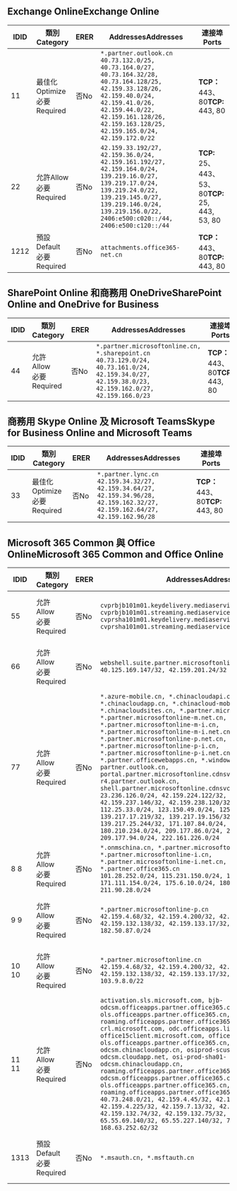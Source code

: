 <!--THIS FILE IS AUTOMATICALLY GENERATED. MANUAL CHANGES WILL BE OVERWRITTEN.-->
<!--Please contact the Office 365 Endpoints team with any questions.-->
<!--China endpoints version 2019072900-->
<!--File generated 2019-08-21 08:00:14.6399-->

## <a name="exchange-online"></a><span data-ttu-id="2cf7a-101">Exchange Online</span><span class="sxs-lookup"><span data-stu-id="2cf7a-101">Exchange Online</span></span>

<span data-ttu-id="2cf7a-102">ID</span><span class="sxs-lookup"><span data-stu-id="2cf7a-102">ID</span></span> | <span data-ttu-id="2cf7a-103">類別</span><span class="sxs-lookup"><span data-stu-id="2cf7a-103">Category</span></span> | <span data-ttu-id="2cf7a-104">ER</span><span class="sxs-lookup"><span data-stu-id="2cf7a-104">ER</span></span> | <span data-ttu-id="2cf7a-105">Addresses</span><span class="sxs-lookup"><span data-stu-id="2cf7a-105">Addresses</span></span> | <span data-ttu-id="2cf7a-106">連接埠</span><span class="sxs-lookup"><span data-stu-id="2cf7a-106">Ports</span></span>
-- | -------------------- | -- | --------------------------------------------------------------------------------------------------------------------------------------------------------------------------------------------------------------------------------------- | ------------------------
<span data-ttu-id="2cf7a-107">1</span><span class="sxs-lookup"><span data-stu-id="2cf7a-107">1</span></span> | <span data-ttu-id="2cf7a-108">最佳化</span><span class="sxs-lookup"><span data-stu-id="2cf7a-108">Optimize</span></span><BR><span data-ttu-id="2cf7a-109">必要</span><span class="sxs-lookup"><span data-stu-id="2cf7a-109">Required</span></span> | <span data-ttu-id="2cf7a-110">否</span><span class="sxs-lookup"><span data-stu-id="2cf7a-110">No</span></span> | `*.partner.outlook.cn`<BR>`40.73.132.0/25, 40.73.164.0/27, 40.73.164.32/28, 40.73.164.128/25, 42.159.33.128/26, 42.159.40.0/24, 42.159.41.0/26, 42.159.44.0/22, 42.159.161.128/26, 42.159.163.128/25, 42.159.165.0/24, 42.159.172.0/22` | <span data-ttu-id="2cf7a-111">**TCP：** 443、80</span><span class="sxs-lookup"><span data-stu-id="2cf7a-111">**TCP:** 443, 80</span></span>
<span data-ttu-id="2cf7a-112">2</span><span class="sxs-lookup"><span data-stu-id="2cf7a-112">2</span></span> | <span data-ttu-id="2cf7a-113">允許</span><span class="sxs-lookup"><span data-stu-id="2cf7a-113">Allow</span></span><BR><span data-ttu-id="2cf7a-114">必要</span><span class="sxs-lookup"><span data-stu-id="2cf7a-114">Required</span></span> | <span data-ttu-id="2cf7a-115">否</span><span class="sxs-lookup"><span data-stu-id="2cf7a-115">No</span></span> | `42.159.33.192/27, 42.159.36.0/24, 42.159.161.192/27, 42.159.164.0/24, 139.219.16.0/27, 139.219.17.0/24, 139.219.24.0/22, 139.219.145.0/27, 139.219.146.0/24, 139.219.156.0/22, 2406:e500:c020::/44, 2406:e500:c120::/44` | <span data-ttu-id="2cf7a-116">**TCP:** 25、 443、 53、 80</span><span class="sxs-lookup"><span data-stu-id="2cf7a-116">**TCP:** 25, 443, 53, 80</span></span>
<span data-ttu-id="2cf7a-117">12</span><span class="sxs-lookup"><span data-stu-id="2cf7a-117">12</span></span> | <span data-ttu-id="2cf7a-118">預設</span><span class="sxs-lookup"><span data-stu-id="2cf7a-118">Default</span></span><BR><span data-ttu-id="2cf7a-119">必要</span><span class="sxs-lookup"><span data-stu-id="2cf7a-119">Required</span></span> | <span data-ttu-id="2cf7a-120">否</span><span class="sxs-lookup"><span data-stu-id="2cf7a-120">No</span></span> | `attachments.office365-net.cn` | <span data-ttu-id="2cf7a-121">**TCP：** 443、80</span><span class="sxs-lookup"><span data-stu-id="2cf7a-121">**TCP:** 443, 80</span></span>

## <a name="sharepoint-online-and-onedrive-for-business"></a><span data-ttu-id="2cf7a-122">SharePoint Online 和商務用 OneDrive</span><span class="sxs-lookup"><span data-stu-id="2cf7a-122">SharePoint Online and OneDrive for Business</span></span>

<span data-ttu-id="2cf7a-123">ID</span><span class="sxs-lookup"><span data-stu-id="2cf7a-123">ID</span></span> | <span data-ttu-id="2cf7a-124">類別</span><span class="sxs-lookup"><span data-stu-id="2cf7a-124">Category</span></span> | <span data-ttu-id="2cf7a-125">ER</span><span class="sxs-lookup"><span data-stu-id="2cf7a-125">ER</span></span> | <span data-ttu-id="2cf7a-126">Addresses</span><span class="sxs-lookup"><span data-stu-id="2cf7a-126">Addresses</span></span> | <span data-ttu-id="2cf7a-127">連接埠</span><span class="sxs-lookup"><span data-stu-id="2cf7a-127">Ports</span></span>
-- | ----------------- | -- | ----------------------------------------------------------------------------------------------------------------------------------------------------- | ----------------
<span data-ttu-id="2cf7a-128">4</span><span class="sxs-lookup"><span data-stu-id="2cf7a-128">4</span></span> | <span data-ttu-id="2cf7a-129">允許</span><span class="sxs-lookup"><span data-stu-id="2cf7a-129">Allow</span></span><BR><span data-ttu-id="2cf7a-130">必要</span><span class="sxs-lookup"><span data-stu-id="2cf7a-130">Required</span></span> | <span data-ttu-id="2cf7a-131">否</span><span class="sxs-lookup"><span data-stu-id="2cf7a-131">No</span></span> | `*.partner.microsoftonline.cn, *.sharepoint.cn`<BR>`40.73.129.0/24, 40.73.161.0/24, 42.159.34.0/27, 42.159.38.0/23, 42.159.162.0/27, 42.159.166.0/23` | <span data-ttu-id="2cf7a-132">**TCP：** 443、80</span><span class="sxs-lookup"><span data-stu-id="2cf7a-132">**TCP:** 443, 80</span></span>

## <a name="skype-for-business-online-and-microsoft-teams"></a><span data-ttu-id="2cf7a-133">商務用 Skype Online 及 Microsoft Teams</span><span class="sxs-lookup"><span data-stu-id="2cf7a-133">Skype for Business Online and Microsoft Teams</span></span>

<span data-ttu-id="2cf7a-134">ID</span><span class="sxs-lookup"><span data-stu-id="2cf7a-134">ID</span></span> | <span data-ttu-id="2cf7a-135">類別</span><span class="sxs-lookup"><span data-stu-id="2cf7a-135">Category</span></span> | <span data-ttu-id="2cf7a-136">ER</span><span class="sxs-lookup"><span data-stu-id="2cf7a-136">ER</span></span> | <span data-ttu-id="2cf7a-137">Addresses</span><span class="sxs-lookup"><span data-stu-id="2cf7a-137">Addresses</span></span> | <span data-ttu-id="2cf7a-138">連接埠</span><span class="sxs-lookup"><span data-stu-id="2cf7a-138">Ports</span></span>
-- | -------------------- | -- | -------------------------------------------------------------------------------------------------------------------------------- | ----------------
<span data-ttu-id="2cf7a-139">3</span><span class="sxs-lookup"><span data-stu-id="2cf7a-139">3</span></span> | <span data-ttu-id="2cf7a-140">最佳化</span><span class="sxs-lookup"><span data-stu-id="2cf7a-140">Optimize</span></span><BR><span data-ttu-id="2cf7a-141">必要</span><span class="sxs-lookup"><span data-stu-id="2cf7a-141">Required</span></span> | <span data-ttu-id="2cf7a-142">否</span><span class="sxs-lookup"><span data-stu-id="2cf7a-142">No</span></span> | `*.partner.lync.cn`<BR>`42.159.34.32/27, 42.159.34.64/27, 42.159.34.96/28, 42.159.162.32/27, 42.159.162.64/27, 42.159.162.96/28` | <span data-ttu-id="2cf7a-143">**TCP：** 443、80</span><span class="sxs-lookup"><span data-stu-id="2cf7a-143">**TCP:** 443, 80</span></span>

## <a name="microsoft-365-common-and-office-online"></a><span data-ttu-id="2cf7a-144">Microsoft 365 Common 與 Office Online</span><span class="sxs-lookup"><span data-stu-id="2cf7a-144">Microsoft 365 Common and Office Online</span></span>

<span data-ttu-id="2cf7a-145">ID</span><span class="sxs-lookup"><span data-stu-id="2cf7a-145">ID</span></span> | <span data-ttu-id="2cf7a-146">類別</span><span class="sxs-lookup"><span data-stu-id="2cf7a-146">Category</span></span> | <span data-ttu-id="2cf7a-147">ER</span><span class="sxs-lookup"><span data-stu-id="2cf7a-147">ER</span></span> | <span data-ttu-id="2cf7a-148">Addresses</span><span class="sxs-lookup"><span data-stu-id="2cf7a-148">Addresses</span></span> | <span data-ttu-id="2cf7a-149">連接埠</span><span class="sxs-lookup"><span data-stu-id="2cf7a-149">Ports</span></span>
-- | ------------------- | -- | ---------------------------------------------------------------------------------------------------------------------------------------------------------------------------------------------------------------------------------------------------------------------------------------------------------------------------------------------------------------------------------------------------------------------------------------------------------------------------------------------------------------------------------------------------------------------------------------------------------------------------------------------------------------------------------------------------------------------------------------------------------------------------------------------------------------------------------------------------------------------------------------------------------------------- | ----------------
<span data-ttu-id="2cf7a-150">5</span><span class="sxs-lookup"><span data-stu-id="2cf7a-150">5</span></span> | <span data-ttu-id="2cf7a-151">允許</span><span class="sxs-lookup"><span data-stu-id="2cf7a-151">Allow</span></span><BR><span data-ttu-id="2cf7a-152">必要</span><span class="sxs-lookup"><span data-stu-id="2cf7a-152">Required</span></span> | <span data-ttu-id="2cf7a-153">否</span><span class="sxs-lookup"><span data-stu-id="2cf7a-153">No</span></span> | `cvprbjb101m01.keydelivery.mediaservices.chinacloudapi.cn, cvprbjb101m01.streaming.mediaservices.chinacloudapi.cn, cvprsha101m01.keydelivery.mediaservices.chinacloudapi.cn, cvprsha101m01.streaming.mediaservices.chinacloudapi.cn` | <span data-ttu-id="2cf7a-154">**TCP：** 443、80</span><span class="sxs-lookup"><span data-stu-id="2cf7a-154">**TCP:** 443, 80</span></span>
<span data-ttu-id="2cf7a-155">6</span><span class="sxs-lookup"><span data-stu-id="2cf7a-155">6</span></span> | <span data-ttu-id="2cf7a-156">允許</span><span class="sxs-lookup"><span data-stu-id="2cf7a-156">Allow</span></span><BR><span data-ttu-id="2cf7a-157">必要</span><span class="sxs-lookup"><span data-stu-id="2cf7a-157">Required</span></span> | <span data-ttu-id="2cf7a-158">否</span><span class="sxs-lookup"><span data-stu-id="2cf7a-158">No</span></span> | `webshell.suite.partner.microsoftonline.cn`<BR>`40.125.169.147/32, 42.159.201.24/32` | <span data-ttu-id="2cf7a-159">**TCP：** 443、80</span><span class="sxs-lookup"><span data-stu-id="2cf7a-159">**TCP:** 443, 80</span></span>
<span data-ttu-id="2cf7a-160">7</span><span class="sxs-lookup"><span data-stu-id="2cf7a-160">7</span></span> | <span data-ttu-id="2cf7a-161">允許</span><span class="sxs-lookup"><span data-stu-id="2cf7a-161">Allow</span></span><BR><span data-ttu-id="2cf7a-162">必要</span><span class="sxs-lookup"><span data-stu-id="2cf7a-162">Required</span></span> | <span data-ttu-id="2cf7a-163">否</span><span class="sxs-lookup"><span data-stu-id="2cf7a-163">No</span></span> | `*.azure-mobile.cn, *.chinacloudapi.cn, *.chinacloudapp.cn, *.chinacloud-mobile.cn, *.chinacloudsites.cn, *.partner.microsoftonline-m.cn, *.partner.microsoftonline-m.net.cn, *.partner.microsoftonline-m-i.cn, *.partner.microsoftonline-m-i.net.cn, *.partner.microsoftonline-p.net.cn, *.partner.microsoftonline-p-i.cn, *.partner.microsoftonline-p-i.net.cn, *.partner.officewebapps.cn, *.windowsazure.cn, partner.outlook.cn, portal.partner.microsoftonline.cdnsvc.com, r4.partner.outlook.cn, shell.partner.microsoftonline.cdnsvc.com`<BR>`23.236.126.0/24, 42.159.224.122/32, 42.159.233.91/32, 42.159.237.146/32, 42.159.238.120/32, 58.68.168.0/24, 112.25.33.0/24, 123.150.49.0/24, 125.65.247.0/24, 139.217.17.219/32, 139.217.19.156/32, 139.217.21.3/32, 139.217.25.244/32, 171.107.84.0/24, 180.210.232.0/24, 180.210.234.0/24, 209.177.86.0/24, 209.177.90.0/24, 209.177.94.0/24, 222.161.226.0/24` | <span data-ttu-id="2cf7a-164">**TCP：** 443、80</span><span class="sxs-lookup"><span data-stu-id="2cf7a-164">**TCP:** 443, 80</span></span>
<span data-ttu-id="2cf7a-165">8 </span><span class="sxs-lookup"><span data-stu-id="2cf7a-165">8</span></span> | <span data-ttu-id="2cf7a-166">允許</span><span class="sxs-lookup"><span data-stu-id="2cf7a-166">Allow</span></span><BR><span data-ttu-id="2cf7a-167">必要</span><span class="sxs-lookup"><span data-stu-id="2cf7a-167">Required</span></span> | <span data-ttu-id="2cf7a-168">否</span><span class="sxs-lookup"><span data-stu-id="2cf7a-168">No</span></span> | `*.onmschina.cn, *.partner.microsoftonline.net.cn, *.partner.microsoftonline-i.cn, *.partner.microsoftonline-i.net.cn, *.partner.office365.cn`<BR>`101.28.252.0/24, 115.231.150.0/24, 123.235.32.0/24, 171.111.154.0/24, 175.6.10.0/24, 180.210.229.0/24, 211.90.28.0/24` | <span data-ttu-id="2cf7a-169">**TCP：** 443、80</span><span class="sxs-lookup"><span data-stu-id="2cf7a-169">**TCP:** 443, 80</span></span>
<span data-ttu-id="2cf7a-170">9 </span><span class="sxs-lookup"><span data-stu-id="2cf7a-170">9</span></span> | <span data-ttu-id="2cf7a-171">允許</span><span class="sxs-lookup"><span data-stu-id="2cf7a-171">Allow</span></span><BR><span data-ttu-id="2cf7a-172">必要</span><span class="sxs-lookup"><span data-stu-id="2cf7a-172">Required</span></span> | <span data-ttu-id="2cf7a-173">否</span><span class="sxs-lookup"><span data-stu-id="2cf7a-173">No</span></span> | `*.partner.microsoftonline-p.cn`<BR>`42.159.4.68/32, 42.159.4.200/32, 42.159.7.156/32, 42.159.132.138/32, 42.159.133.17/32, 42.159.135.78/32, 182.50.87.0/24` | <span data-ttu-id="2cf7a-174">**TCP：** 443、80</span><span class="sxs-lookup"><span data-stu-id="2cf7a-174">**TCP:** 443, 80</span></span>
<span data-ttu-id="2cf7a-175">10 </span><span class="sxs-lookup"><span data-stu-id="2cf7a-175">10</span></span> | <span data-ttu-id="2cf7a-176">允許</span><span class="sxs-lookup"><span data-stu-id="2cf7a-176">Allow</span></span><BR><span data-ttu-id="2cf7a-177">必要</span><span class="sxs-lookup"><span data-stu-id="2cf7a-177">Required</span></span> | <span data-ttu-id="2cf7a-178">否</span><span class="sxs-lookup"><span data-stu-id="2cf7a-178">No</span></span> | `*.partner.microsoftonline.cn`<BR>`42.159.4.68/32, 42.159.4.200/32, 42.159.7.156/32, 42.159.132.138/32, 42.159.133.17/32, 42.159.135.78/32, 103.9.8.0/22` | <span data-ttu-id="2cf7a-179">**TCP：** 443、80</span><span class="sxs-lookup"><span data-stu-id="2cf7a-179">**TCP:** 443, 80</span></span>
<span data-ttu-id="2cf7a-180">11 </span><span class="sxs-lookup"><span data-stu-id="2cf7a-180">11</span></span> | <span data-ttu-id="2cf7a-181">允許</span><span class="sxs-lookup"><span data-stu-id="2cf7a-181">Allow</span></span><BR><span data-ttu-id="2cf7a-182">必要</span><span class="sxs-lookup"><span data-stu-id="2cf7a-182">Required</span></span> | <span data-ttu-id="2cf7a-183">否</span><span class="sxs-lookup"><span data-stu-id="2cf7a-183">No</span></span> | `activation.sls.microsoft.com, bjb-odcsm.officeapps.partner.office365.cn, bjb-ols.officeapps.partner.office365.cn, bjb-roaming.officeapps.partner.office365.cn, crl.microsoft.com, odc.officeapps.live.com, office15client.microsoft.com, officecdn.microsoft.com, ols.officeapps.partner.office365.cn, osi-prod-bjb01-odcsm.chinacloudapp.cn, osiprod-scus01-odcsm.cloudapp.net, osi-prod-sha01-odcsm.chinacloudapp.cn, roaming.officeapps.partner.office365.cn, sha-odcsm.officeapps.partner.office365.cn, sha-ols.officeapps.partner.office365.cn, sha-roaming.officeapps.partner.office365.cn`<BR>`40.73.248.0/21, 42.159.4.45/32, 42.159.4.50/32, 42.159.4.225/32, 42.159.7.13/32, 42.159.132.73/32, 42.159.132.74/32, 42.159.132.75/32, 65.52.98.231/32, 65.55.69.140/32, 65.55.227.140/32, 70.37.81.47/32, 168.63.252.62/32` | <span data-ttu-id="2cf7a-184">**TCP：** 443、80</span><span class="sxs-lookup"><span data-stu-id="2cf7a-184">**TCP:** 443, 80</span></span>
<span data-ttu-id="2cf7a-185">13</span><span class="sxs-lookup"><span data-stu-id="2cf7a-185">13</span></span> | <span data-ttu-id="2cf7a-186">預設</span><span class="sxs-lookup"><span data-stu-id="2cf7a-186">Default</span></span><BR><span data-ttu-id="2cf7a-187">必要</span><span class="sxs-lookup"><span data-stu-id="2cf7a-187">Required</span></span> | <span data-ttu-id="2cf7a-188">否</span><span class="sxs-lookup"><span data-stu-id="2cf7a-188">No</span></span> | `*.msauth.cn, *.msftauth.cn` | <span data-ttu-id="2cf7a-189">**TCP：** 443、80</span><span class="sxs-lookup"><span data-stu-id="2cf7a-189">**TCP:** 443, 80</span></span>
